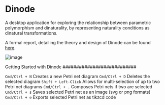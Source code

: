 Dinode
======
A desktop application for exploring the relationship between parametric polymorphism and dinaturality,
by representing naturality conditions as dinatural transformations.

A formal report, detailing the theory and design of Dinode can be found [here](https://github.com/brandonhewer/Dissertation).

![image](https://www.dropbox.com/s/4jby7q391nxywcw/petrinet.png?dl=1)


Getting Started with Dinode
###########################

`Cmd/Ctrl + N`         Creates a new Petri net diagram
`Cmd/Ctrl + D`         Deletes the selected diagram
`Shift + Left-Click`   Allows for multi-selection of up to two Petri net diagrams
`Cmd/Ctrl + .`         Composes Petri nets if two are selected
`Cmd/Ctrl + s`         Saves selected Petri net as an image (svg or png formats)
`Cmd/Ctrl + e`         Exports selected Petri net as tikzcd code

